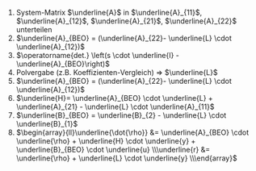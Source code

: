 1) System-Matrix $\underline{A}$ in $\underline{A}_{11}$, $\underline{A}_{12}$, $\underline{A}_{21}$, $\underline{A}_{22}$ unterteilen 
2) $\underline{A}_{BEO} = (\underline{A}_{22}- \underline{L} \cdot \underline{A}_{12})$ 
3) $\operatorname{det.} \left(s \cdot \underline{I} - \underline{A}_{BEO}\right)$ 
4) Polvergabe (z.B. Koeffizienten-Vergleich) $\Rightarrow$ $\underline{L}$ 
5) $\underline{A}_{BEO} = (\underline{A}_{22}- \underline{L} \cdot \underline{A}_{12})$ 
6) $\underline{H}= \underline{A}_{BEO} \cdot \underline{L} + \underline{A}_{21} - \underline{L} \cdot \underline{A}_{11}$ 
7) $\underline{B}_{BEO} = \underline{B}_{2} - \underline{L} \cdot \underline{B}_{1}$ 
8) $\begin{array}{ll}\underline{\dot{\rho}} &= \underline{A}_{BEO} \cdot \underline{\rho} + \underline{H} \cdot \underline{y} + \underline{B}_{BEO} \cdot \underline{u} \\\underline{r} &= \underline{\rho} + \underline{L} \cdot \underline{y} \\\end{array}$ 